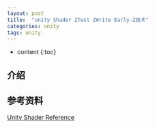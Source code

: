 ```yaml
---
layout: post
title:  "unity Shader ZTest ZWrite Early-Z技术"
categories: unity
tags: unity
---
```


* content
{:toc}

## 介绍



## 参考资料

[Unity Shader Reference](https://docs.unity3d.com/Manual/SL-Reference.html)

